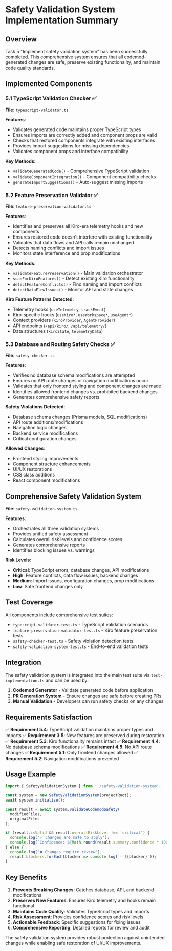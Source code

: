 # Safety Validation System Implementation Summary

## Overview

Task 5 "Implement safety validation system" has been successfully completed. This comprehensive system ensures that all codemod-generated changes are safe, preserve existing functionality, and maintain code quality standards.

## Implemented Components

### 5.1 TypeScript Validation Checker ✅

**File**: `typescript-validator.ts`

**Features**:
- Validates generated code maintains proper TypeScript types
- Ensures imports are correctly added and component props are valid
- Checks that restored components integrate with existing interfaces
- Provides import suggestions for missing dependencies
- Validates component props and interface compatibility

**Key Methods**:
- `validateGeneratedCode()` - Comprehensive TypeScript validation
- `validateComponentIntegration()` - Component compatibility checks
- `generateImportSuggestions()` - Auto-suggest missing imports

### 5.2 Feature Preservation Validator ✅

**File**: `feature-preservation-validator.ts`

**Features**:
- Identifies and preserves all Kiro-era telemetry hooks and new components
- Ensures restored code doesn't interfere with existing functionality
- Validates that data flows and API calls remain unchanged
- Detects naming conflicts and import issues
- Monitors state interference and prop modifications

**Key Methods**:
- `validateFeaturePreservation()` - Main validation orchestrator
- `scanForKiroFeatures()` - Detect existing Kiro functionality
- `detectFeatureConflicts()` - Find naming and import conflicts
- `detectDataFlowIssues()` - Monitor API and state changes

**Kiro Feature Patterns Detected**:
- Telemetry hooks (`useTelemetry`, `trackEvent`)
- Kiro-specific hooks (`useKiro*`, `useWorkspace*`, `useAgent*`)
- Context providers (`KiroProvider`, `AgentProvider`)
- API endpoints (`/api/kiro/`, `/api/telemetry/`)
- Data structures (`kiroState`, `telemetryData`)

### 5.3 Database and Routing Safety Checks ✅

**File**: `safety-checker.ts`

**Features**:
- Verifies no database schema modifications are attempted
- Ensures no API route changes or navigation modifications occur
- Validates that only frontend styling and component changes are made
- Identifies allowed frontend changes vs. prohibited backend changes
- Generates comprehensive safety reports

**Safety Violations Detected**:
- Database schema changes (Prisma models, SQL modifications)
- API route additions/modifications
- Navigation logic changes
- Backend service modifications
- Critical configuration changes

**Allowed Changes**:
- Frontend styling improvements
- Component structure enhancements
- UI/UX restorations
- CSS class additions
- React component modifications

## Comprehensive Safety Validation System

**File**: `safety-validation-system.ts`

**Features**:
- Orchestrates all three validation systems
- Provides unified safety assessment
- Calculates overall risk levels and confidence scores
- Generates comprehensive reports
- Identifies blocking issues vs. warnings

**Risk Levels**:
- **Critical**: TypeScript errors, database changes, API modifications
- **High**: Feature conflicts, data flow issues, backend changes
- **Medium**: Import issues, configuration changes, prop modifications
- **Low**: Safe frontend changes only

## Test Coverage

All components include comprehensive test suites:

- `typescript-validator-test.ts` - TypeScript validation scenarios
- `feature-preservation-validator-test.ts` - Kiro feature preservation tests
- `safety-checker-test.ts` - Safety violation detection tests
- `safety-validation-system-test.ts` - End-to-end validation tests

## Integration

The safety validation system is integrated into the main test suite via `test-implementation.ts` and can be used by:

1. **Codemod Generator** - Validate generated code before application
2. **PR Generation System** - Ensure changes are safe before creating PRs
3. **Manual Validation** - Developers can run safety checks on any changes

## Requirements Satisfaction

✅ **Requirement 5.4**: TypeScript validation maintains proper types and imports
✅ **Requirement 3.5**: New features are preserved during restoration
✅ **Requirement 5.3**: Kiro functionality remains intact
✅ **Requirement 4.4**: No database schema modifications
✅ **Requirement 4.5**: No API route changes
✅ **Requirement 5.1**: Only frontend changes allowed
✅ **Requirement 5.2**: Navigation modifications prevented

## Usage Example

```typescript
import { SafetyValidationSystem } from './safety-validation-system';

const system = new SafetyValidationSystem(projectRoot);
await system.initialize();

const result = await system.validateCodemodSafety(
  modifiedFiles,
  originalFiles
);

if (result.isValid && result.overallRiskLevel !== 'critical') {
  console.log('✅ Changes are safe to apply');
  console.log(`Confidence: ${Math.round(result.summary.confidence * 100)}%`);
} else {
  console.log('❌ Changes require review');
  result.blockers.forEach(blocker => console.log(`- ${blocker}`));
}
```

## Key Benefits

1. **Prevents Breaking Changes**: Catches database, API, and backend modifications
2. **Preserves New Features**: Ensures Kiro telemetry and hooks remain functional
3. **Maintains Code Quality**: Validates TypeScript types and imports
4. **Risk Assessment**: Provides confidence scores and risk levels
5. **Actionable Feedback**: Specific suggestions for fixing issues
6. **Comprehensive Reporting**: Detailed reports for review and audit

The safety validation system provides robust protection against unintended changes while enabling safe restoration of UI/UX improvements.